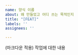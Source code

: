 ```yaml
---
name: 양식 이름
about: 왜 만들었고 어디 쓰는 목적인지
title: "[FEAT]"
labels: ''
assignees: ''

---
```


(마크다운 적용)
작업에 대한 내용
